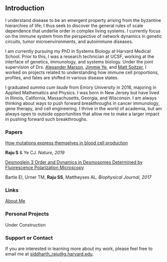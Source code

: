 ## Introduction

I understand disease to be an emergent property arising from the byzantine hierarchies of life; I thus seek to discover the general rules of scale dependence that underlie order in complex living systems. I currently focus on the immune system from the perspective of network dynamics in genetic circuits, tumor microenvironments, and autoimmune diseases. 

I am currently pursuing my PhD in Systems Biology at Harvard Medical School. Prior to this, I was a research technician at UCSF, working at the interface of genetics, immunology, and systems biology. Under the joint supervision of Drs. [Alexander Marson](https://marsonlab.ucsf.edu/), [Jimmie Ye](https://bms.ucsf.edu/people/jimmie-ye-phd), and [Matt Spitzer](https://spitzerlab.ucsf.edu/home), I worked on projects related to understanding how immune cell proportions, profiles, and fates are shifted in various disease states. 

I graduated *summa cum laude* from Emory University in 2016, majoring in Applied Mathematics and Physics. I was born in New Jersey but have lived in Illinois, California, Massachusetts, Georgia, and Wisconsin. I am always thinking about ways to push forward breakthroughs in cancer immunology, gene therapy, and cell engineering. I thrive in the world of academia, but am always open to outside opportunities that allow me to make a larger impact in pushing forward such breakthroughs.

### Papers
[How mutations express themselves in blood cell production](https://www.nature.com/articles/d41586-019-02028-2)

**Raju S** & Ye CJ. *Nature, 2019*

[Desmoglein 3 Order and Dynamics in Desmosomes Determined by Fluorescence Polarization Microscopy](https://www.ncbi.nlm.nih.gov/pubmed/29212005)

Bartle EI, Urner TM, **Raju SS**, Mattheyses AL. *Biophysical Journal, 2017*

### Links
[About Me](https://github.com/sraju1/sraju1.github.io/blob/master/about.html)

### Personal Projects
Under Construction

### Support or Contact

If you are interested in learning more about my work, please feel free to email me at siddharth_raju@g.harvard.edu. 
